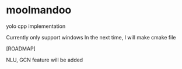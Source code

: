# moolmandoo
yolo cpp implementation

Currently only support windows
In the next time, I will make cmake file

[ROADMAP]

NLU, GCN feature will be added
